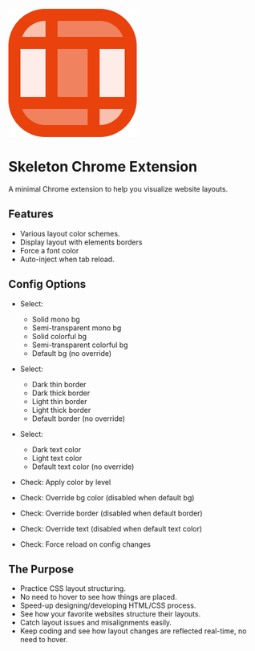 ![Skeleton Layout](images/icon.svg)

# Skeleton Chrome Extension

A minimal Chrome extension to help you visualize website layouts.

## Features

- Various layout color schemes.
- Display layout with elements borders
- Force a font color
- Auto-inject when tab reload.

## Config Options

- Select:

  - Solid mono bg
  - Semi-transparent mono bg
  - Solid colorful bg
  - Semi-transparent colorful bg
  - Default bg (no override)

- Select:

  - Dark thin border
  - Dark thick border
  - Light thin border
  - Light thick border
  - Default border (no override)

- Select:

  - Dark text color
  - Light text color
  - Default text color (no override)

- Check: Apply color by level
- Check: Override bg color (disabled when default bg)
- Check: Override border (disabled when default border)
- Check: Override text (disabled when default text color)
- Check: Force reload on config changes

## The Purpose

- Practice CSS layout structuring.
- No need to hover to see how things are placed.
- Speed-up designing/developing HTML/CSS process.
- See how your favorite websites structure their layouts.
- Catch layout issues and misalignments easily.
- Keep coding and see how layout changes are reflected real-time, no need to hover.
